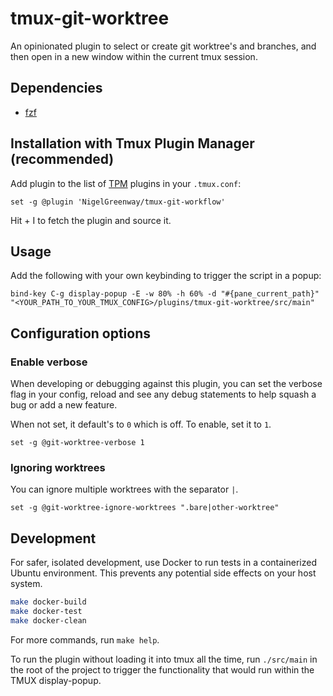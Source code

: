 # tmux-git-worktree

An opinionated plugin to select or create git worktree's and branches, and then open in a new window within the current tmux session.

## Dependencies

 - [fzf](https://github.com/junegunn/fzf)

## Installation with Tmux Plugin Manager (recommended)

Add plugin to the list of [TPM](https://github.com/tmux-plugins/tpm) plugins in your `.tmux.conf`:

```tmux
set -g @plugin 'NigelGreenway/tmux-git-workflow'
```

Hit <prefix> + I to fetch the plugin and source it.

## Usage

Add the following with your own keybinding to trigger the script in a popup:

```tmux
bind-key C-g display-popup -E -w 80% -h 60% -d "#{pane_current_path}" "<YOUR_PATH_TO_YOUR_TMUX_CONFIG>/plugins/tmux-git-worktree/src/main"
```

## Configuration options

### Enable verbose

When developing or debugging against this plugin, you can set the verbose flag in your config, reload and see any debug statements to help squash a bug or add a new feature.

When not set, it default's to `0` which is off. To enable, set it to `1`.

```tmux
set -g @git-worktree-verbose 1
```

### Ignoring worktrees

You can ignore multiple worktrees with the separator `|`.

```tmux
set -g @git-worktree-ignore-worktrees ".bare|other-worktree"
```

## Development

For safer, isolated development, use Docker to run tests in a containerized Ubuntu environment. This prevents any potential side effects on your host system.

```bash
make docker-build
make docker-test
make docker-clean
```

For more commands, run `make help`.

To run the plugin without loading it into tmux all the time, run `./src/main` in the root of the project to trigger the functionality that would run within the TMUX display-popup.
